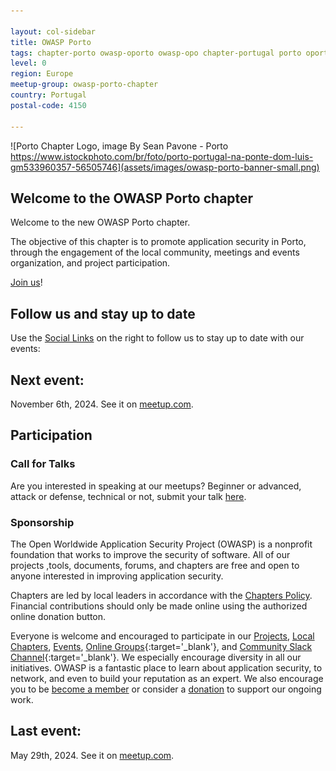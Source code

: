 ```yaml
---

layout: col-sidebar
title: OWASP Porto
tags: chapter-porto owasp-oporto owasp-opo chapter-portugal porto oporto portugal 
level: 0
region: Europe
meetup-group: owasp-porto-chapter
country: Portugal
postal-code: 4150

---
```

<!-- rebuild 1 -->

![Porto Chapter Logo, image By Sean Pavone - Porto https://www.istockphoto.com/br/foto/porto-portugal-na-ponte-dom-luis-gm533960357-56505746](assets/images/owasp-porto-banner-small.png)

## Welcome to the OWASP Porto chapter
Welcome to the new OWASP Porto chapter. 

The objective of this chapter is to promote application security in Porto, through the engagement of the local community, meetings and events organization, and project participation.

[Join us](https://owasp.org/membership)!

## Follow us and stay up to date

Use the [Social Links](#social-links) on the right to follow us to stay up to date with our events:

## Next event:

November 6th, 2024. See it on [meetup.com](https://www.meetup.com/owasp-porto/events/304158994/?utm_medium=referral&utm_campaign=announceModal_savedevents_share_modal&utm_source=link).

## Participation

### Call for Talks

Are you interested in speaking at our meetups? 
Beginner or advanced, attack or defense, technical or not, submit your talk [here](https://forms.gle/4BagP8fuBgBvdy1Y9).

### Sponsorship

The Open Worldwide Application Security Project (OWASP) is a nonprofit foundation that works to improve the security of software. All of our projects ,tools, documents, forums, and chapters are free and open to anyone interested in improving application security.

Chapters are led by local leaders in accordance with the [Chapters Policy](/www-policy/operational/chapters). Financial contributions should only be made online using the authorized online donation button.

Everyone is welcome and encouraged to participate in our [Projects](/projects/), [Local Chapters](/chapters/), [Events](/events/), [Online Groups](https://groups.google.com/a/owasp.com/){:target='_blank'}, and [Community Slack Channel](https://owasp.slack.com/){:target='_blank'}. We especially encourage diversity in all our initiatives. OWASP is a fantastic place to learn about application security, to network, and even to build your reputation as an expert. We also encourage you to be [become a member](/membership/) or consider a [donation](/donate/) to support our ongoing work.


## Last event:

May 29th, 2024. See it on [meetup.com](https://www.meetup.com/owasp-porto/events/300473283/?utm_medium=referral&utm_campaign=share-btn_savedevents_share_modal&utm_source=link).


